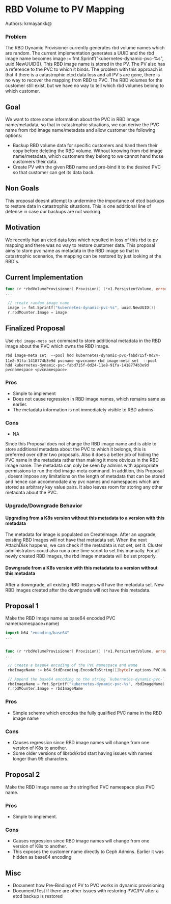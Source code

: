 # RBD Volume to PV Mapping 

Authors: krmayankk@

### Problem

The RBD Dynamic Provisioner currently generates rbd volume names which are random. 
The current implementation generates a UUID and the rbd image name becomes 
image := fmt.Sprintf("kubernetes-dynamic-pvc-%s", uuid.NewUUID()). This RBD image 
name is stored in the PV. The PV also has a reference to the PVC to which it binds. 
The problem with this approach is that if there is a catastrophic etcd data loss 
and all PV's are gone, there is no way to recover the mapping from RBD to PVC. The
RBD volumes for the customer still exist, but we have no way to tell which rbd 
volumes belong to which customer.

## Goal
We want to store some information about the PVC in RBD image name/metadata, so that 
in catastrophic situations, we can derive the PVC name from rbd image name/metadata
and allow customer the following options:
- Backup RBD volume data for specific customers and hand them their copy before deleting 
  the RBD volume. Without knowing from rbd image name/metadata, which customers they 
  belong to we cannot hand those customers their data.
- Create PV with the given RBD name and pre-bind it to the desired PVC so that customer
  can get its data back.

## Non Goals
This proposal doesnt attempt to undermine the importance of etcd backups to restore
data in catastrophic situations. This is one additional line of defense in case our
backups are not working.

## Motivation

We recently had an etcd data loss which resulted in loss of this rbd to pv mapping 
and there was no way to restore customer data. This proposal aims to store pvc name 
as metadata in the RBD image so that in catastrophic scenarios, the mapping can be 
restored by just looking at the RBD's.

## Current Implementation

```go
func (r *rbdVolumeProvisioner) Provision() (*v1.PersistentVolume, error) {
...

 // create random image name
 image := fmt.Sprintf("kubernetes-dynamic-pvc-%s", uuid.NewUUID())
 r.rbdMounter.Image = image
```
## Finalized Proposal
Use `rbd image-meta set` command to store additional metadata in the RBD image about the PVC which owns
the RBD image. 

`rbd image-meta set  --pool hdd kubernetes-dynamic-pvc-fabd715f-0d24-11e8-91fa-1418774b3e9d pvcname <pvcname>`
`rbd image-meta set  --pool hdd kubernetes-dynamic-pvc-fabd715f-0d24-11e8-91fa-1418774b3e9d pvcnamespace <pvcnamespace>`

### Pros
- Simple to implement
- Does not cause regression in RBD image names, which remains same as earlier.
- The metadata information is not immediately visible to RBD admins

### Cons
- NA

Since this Proposal does not change the RBD image name and is able to store additional metadata about 
the PVC to which it belongs, this is preferred over other two proposals. Also it does a better job 
of hiding the PVC name in the metadata rather than making it more obvious in the RBD image name. The
metadata can only be seen by admins with appropriate permissions to run the rbd image-meta command. In
addition, this Proposal , doesnt impose any limitations on the length of metadata that can be stored 
and hence can accommodate any pvc names and namespaces which are stored as arbitrary key value pairs.
It also leaves room for storing any other metadata about the PVC.


### Upgrade/Downgrade Behavior

#### Upgrading from a K8s version without this metadata to a version with this metadata
The metadata for image is populated on CreateImage. After an upgrade, existing RBD Images will not have that
metadata set. When the next AttachDisk happens, we can check if the metadata is not set, set it. Cluster
administrators could also run a one time script to set this manually. For all newly created RBD images,
the rbd image metadata will be set properly.

#### Downgrade from a K8s version with this metadata to a version without this metadata
After a downgrade, all existing RBD images will have the metadata set. New RBD images created after the 
downgrade will not have this metadata. 

## Proposal 1

Make the RBD Image name as base64 encoded PVC name(namespace+name)

```go
import b64 "encoding/base64"
...


func (r *rbdVolumeProvisioner) Provision() (*v1.PersistentVolume, error) {
...

 // Create a base64 encoding of the PVC Namespace and Name
 rbdImageName := b64.StdEncoding.EncodeToString([]byte(r.options.PVC.Name+"/"+r.options.PVC.Namespace))

 // Append the base64 encoding to the string `kubernetes-dynamic-pvc-`
 rbdImageName = fmt.Sprintf("kubernetes-dynamic-pvc-%s", rbdImageName)
 r.rbdMounter.Image = rbdImageName

```

### Pros
- Simple scheme which encodes the fully qualified PVC name in the RBD image name

### Cons
- Causes regression since RBD image names will change from one version of K8s to another.
- Some older versions of librbd/krbd start having issues with names longer than 95 characters.


## Proposal 2 

Make the RBD Image name as the stringified PVC namespace plus PVC name.

### Pros
- Simple to implement. 

### Cons
- Causes regression since RBD image names will change from one version of K8s to another.
- This exposes the customer name directly to Ceph Admins. Earlier it was hidden as base64 encoding


## Misc
- Document how Pre-Binding of PV to PVC works in dynamic provisioning 
- Document/Test if there are other issues with restoring PVC/PV after a 
  etcd backup is restored
